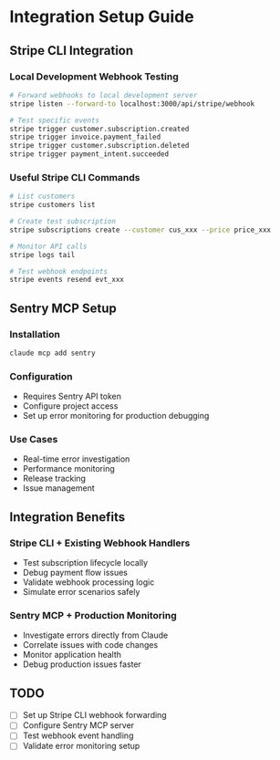 # Integration Setup Guide

## Stripe CLI Integration

### Local Development Webhook Testing

```bash
# Forward webhooks to local development server
stripe listen --forward-to localhost:3000/api/stripe/webhook

# Test specific events
stripe trigger customer.subscription.created
stripe trigger invoice.payment_failed
stripe trigger customer.subscription.deleted
stripe trigger payment_intent.succeeded
```

### Useful Stripe CLI Commands

```bash
# List customers
stripe customers list

# Create test subscription
stripe subscriptions create --customer cus_xxx --price price_xxx

# Monitor API calls
stripe logs tail

# Test webhook endpoints
stripe events resend evt_xxx
```

## Sentry MCP Setup

### Installation

```bash
claude mcp add sentry
```

### Configuration

- Requires Sentry API token
- Configure project access
- Set up error monitoring for production debugging

### Use Cases

- Real-time error investigation
- Performance monitoring
- Release tracking
- Issue management

## Integration Benefits

### Stripe CLI + Existing Webhook Handlers

- Test subscription lifecycle locally
- Debug payment flow issues
- Validate webhook processing logic
- Simulate error scenarios safely

### Sentry MCP + Production Monitoring

- Investigate errors directly from Claude
- Correlate issues with code changes
- Monitor application health
- Debug production issues faster

## TODO

- [ ] Set up Stripe CLI webhook forwarding
- [ ] Configure Sentry MCP server
- [ ] Test webhook event handling
- [ ] Validate error monitoring setup
